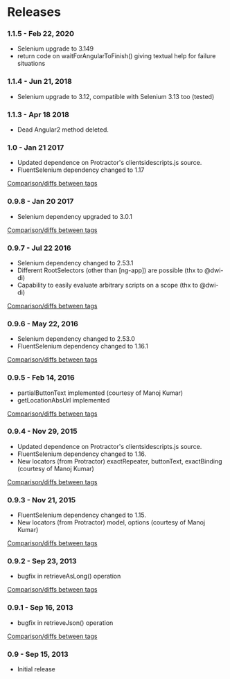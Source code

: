 # Releases

### 1.1.5 - Feb 22, 2020

* Selenium upgrade to 3.149
* return code on waitForAngularToFinish() giving textual help for failure situations

### 1.1.4 - Jun 21, 2018

* Selenium upgrade to 3.12, compatible with Selenium 3.13 too (tested)

### 1.1.3 - Apr 18 2018

* Dead Angular2 method deleted.

### 1.0 - Jan 21 2017

* Updated dependence on Protractor's clientsidescripts.js source.
* FluentSelenium dependency changed to 1.17

[Comparison/diffs between tags](https://github.com/paul-hammant/ngWebDriver/compare/ngwebdriver-0.9.8...ngwebdriver-1.0)

### 0.9.8 - Jan 20 2017

* Selenium dependency upgraded to 3.0.1

[Comparison/diffs between tags](https://github.com/paul-hammant/ngWebDriver/compare/ngwebdriver-0.9.7...ngwebdriver-0.9.8)

### 0.9.7 - Jul 22 2016

* Selenium dependency changed to 2.53.1
* Different RootSelectors (other than [ng-app]) are possible (thx to @dwi-di)
* Capability to easily evaluate arbitrary scripts on a scope (thx to @dwi-di)

[Comparison/diffs between tags](https://github.com/paul-hammant/ngWebDriver/compare/ngwebdriver-0.9.6...ngwebdriver-0.9.7)

### 0.9.6 - May 22, 2016

* Selenium dependency changed to 2.53.0
* FluentSelenium dependency changed to 1.16.1

[Comparison/diffs between tags](https://github.com/paul-hammant/ngWebDriver/compare/ngwebdriver-0.9.5...ngwebdriver-0.9.6)

### 0.9.5 - Feb 14, 2016

* partialButtonText implemented (courtesy of Manoj Kumar)
* getLocationAbsUrl implemented

[Comparison/diffs between tags](https://github.com/paul-hammant/ngWebDriver/compare/ngwebdriver-0.9.4...ngwebdriver-0.9.5)

### 0.9.4 - Nov 29, 2015

* Updated dependence on Protractor's clientsidescripts.js source.
* FluentSelenium dependency changed to 1.16.
* New locators (from Protractor) exactRepeater, buttonText, exactBinding (courtesy of Manoj Kumar)

[Comparison/diffs between tags](https://github.com/paul-hammant/ngWebDriver/compare/ngwebdriver-0.9.3...ngwebdriver-0.9.4)

### 0.9.3 - Nov 21, 2015

* FluentSelenium dependency changed to 1.15.
* New locators (from Protractor) model, options (courtesy of Manoj Kumar)

[Comparison/diffs between tags](https://github.com/paul-hammant/ngWebDriver/compare/ngwebdriver-0.9.2...ngwebdriver-0.9.3)

### 0.9.2 - Sep 23, 2013

* bugfix in retrieveAsLong() operation

[Comparison/diffs between tags](https://github.com/paul-hammant/ngWebDriver/compare/ngwebdriver-0.9.1...ngwebdriver-0.9.2)

### 0.9.1 - Sep 16, 2013

* bugfix in retrieveJson() operation

[Comparison/diffs between tags](https://github.com/paul-hammant/ngWebDriver/compare/ngwebdriver-0.9...ngwebdriver-0.9.1)

### 0.9 - Sep 15, 2013

* Initial release
